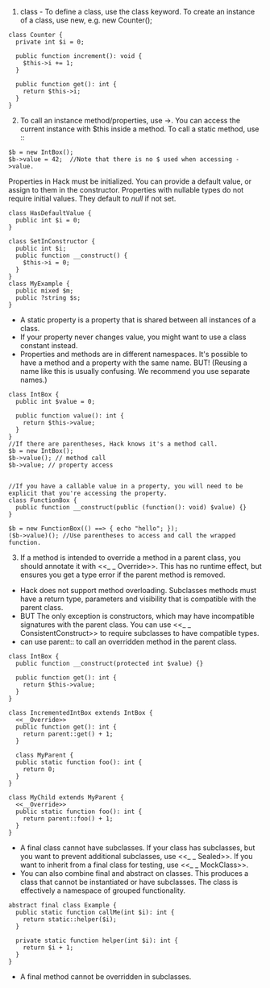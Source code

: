 1. class - To define a class, use the class keyword. To create an instance of a class, use new, e.g. new Counter();
```
class Counter {
  private int $i = 0;

  public function increment(): void {
    $this->i += 1;
  }

  public function get(): int {
    return $this->i;
  }
}
```

2.  To call an instance method/properties, use ->.  You can access the current instance with $this inside a method. To call a static method, use ::

```
$b = new IntBox();
$b->value = 42;  //Note that there is no $ used when accessing ->value.
```

Properties in Hack must be initialized. You can provide a default value, or assign to them in the constructor.  Properties with nullable types do not require initial values. They default to *null* if not set.
```
class HasDefaultValue {
  public int $i = 0;
}

class SetInConstructor {
  public int $i;
  public function __construct() {
    $this->i = 0;
  }
}
class MyExample {
  public mixed $m;
  public ?string $s;
}

```
- A static property is a property that is shared between all instances of a class.
- If your property never changes value, you might want to use a class constant instead.
- Properties and methods are in different namespaces. It's possible to have a method and a property with the same name. BUT! (Reusing a name like this is usually confusing. We recommend you use separate names.)
```
class IntBox {
  public int $value = 0;

  public function value(): int {
    return $this->value;
  }
}
//If there are parentheses, Hack knows it's a method call.
$b = new IntBox();
$b->value(); // method call
$b->value; // property access


//If you have a callable value in a property, you will need to be explicit that you're accessing the property.
class FunctionBox {
  public function __construct(public (function(): void) $value) {}
}

$b = new FunctionBox(() ==> { echo "hello"; });
($b->value)(); //Use parentheses to access and call the wrapped function.
```

3. If a method is intended to override a method in a parent class, you should annotate it with <<_ _ Override>>. This has no runtime effect, but ensures you get a type error if the parent method is removed.  
- Hack does not support method overloading. Subclasses methods must have a return type, parameters and visibility that is compatible with the parent class.
- BUT The only exception is constructors, which may have incompatible signatures with the parent class. You can use <<_ _ ConsistentConstruct>> to require subclasses to have compatible types.
- can use parent:: to call an overridden method in the parent class.
```
class IntBox {
  public function __construct(protected int $value) {}

  public function get(): int {
    return $this->value;
  }
}

class IncrementedIntBox extends IntBox {
  <<__Override>>
  public function get(): int {
    return parent::get() + 1;
  }
  
  class MyParent {
  public static function foo(): int {
    return 0;
  }
}

class MyChild extends MyParent {
  <<__Override>>
  public static function foo(): int {
    return parent::foo() + 1;
  }
}

```
- A final class cannot have subclasses. If your class has subclasses, but you want to prevent additional subclasses, use <<_ _ Sealed>>.   If you want to inherit from a final class for testing, use <<_ _ MockClass>>.
- You can also combine final and abstract on classes. This produces a class that cannot be instantiated or have subclasses. The class is effectively a namespace of grouped functionality.
```
abstract final class Example {
  public static function callMe(int $i): int {
    return static::helper($i);
  }

  private static function helper(int $i): int {
    return $i + 1;
  }
}
```

- A final method cannot be overridden in subclasses.



